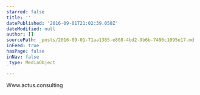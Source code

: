 ```yaml
---
starred: false
title: ''
datePublished: '2016-09-01T21:02:39.050Z'
dateModified: null
author: []
sourcePath: _posts/2016-09-01-71aa1385-e808-4bd2-9b6b-7496c1095e17.md
inFeed: true
hasPage: false
inNav: false
_type: MediaObject

---
```

Www.actus.consulting